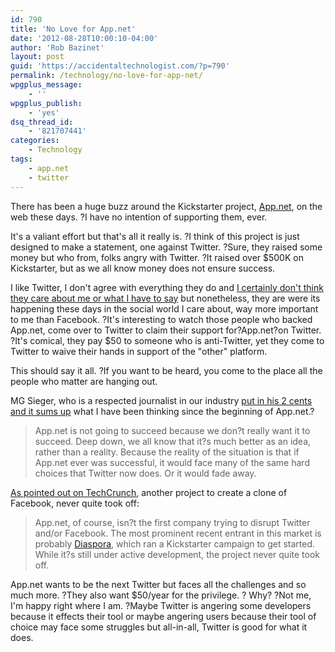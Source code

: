 ```yaml
---
id: 790
title: 'No Love for App.net'
date: '2012-08-28T10:00:10-04:00'
author: 'Rob Bazinet'
layout: post
guid: 'https://accidentaltechnologist.com/?p=790'
permalink: /technology/no-love-for-app-net/
wpgplus_message:
    - ''
wpgplus_publish:
    - 'yes'
dsq_thread_id:
    - '821707441'
categories:
    - Technology
tags:
    - app.net
    - twitter
---
```


There has been a huge buzz around the Kickstarter project, [App.net](https://app.net/), on the web these days. ?I have no intention of supporting them, ever.

It's a valiant effort but that's all it really is. ?I think of this project is just designed to make a statement, one against Twitter. ?Sure, they raised some money but who from, folks angry with Twitter. ?It raised over $500K on Kickstarter, but as we all know money does not ensure success.

I like Twitter, I don't agree with everything they do and [I certainly don't think they care about me or what I have to say](https://accidentaltechnologist.com/technology/tweet-less-blog-more-and-keep-your-content/) but nonetheless, they are were its happening these days in the social world I care about, way more important to me than Facebook. ?It's interesting to watch those people who backed App.net, come over to Twitter to claim their support for?App.net?on Twitter. ?It's comical, they pay $50 to someone who is anti-Twitter, yet they come to Twitter to waive their hands in support of the "other" platform.

This should say it all. ?If you want to be heard, you come to the place all the people who matter are hanging out.

MG Sieger, who is a respected journalist in our industry [put in his 2 cents and it sums up](https://massivegreatness.com/walter-white) what I have been thinking since the beginning of App.net.?

> App.net is not going to succeed because we don?t really want it to succeed. Deep down, we all know that it?s much better as an idea, rather than a reality. Because the reality of the situation is that if App.net ever was successful, it would face many of the same hard choices that Twitter now does. Or it would fade away.

[As pointed out on TechCrunch](https://techcrunch.com/2012/08/12/app-net-reaches-its-500k-funding-goal-with-38-hours-to-spare/), another project to create a clone of Facebook, never quite took off:

> App.net, of course, isn?t the first company trying to disrupt Twitter and/or Facebook. The most prominent recent entrant in this market is probably [Diaspora](https://diasporaproject.org/), which ran a Kickstarter campaign to get started. While it?s still under active development, the project never quite took off.

App.net wants to be the next Twitter but faces all the challenges and so much more. ?They also want $50/year for the privilege. ? Why? ?Not me, I'm happy right where I am. ?Maybe Twitter is angering some developers because it effects their tool or maybe angering users because their tool of choice may face some struggles but all-in-all, Twitter is good for what it does.